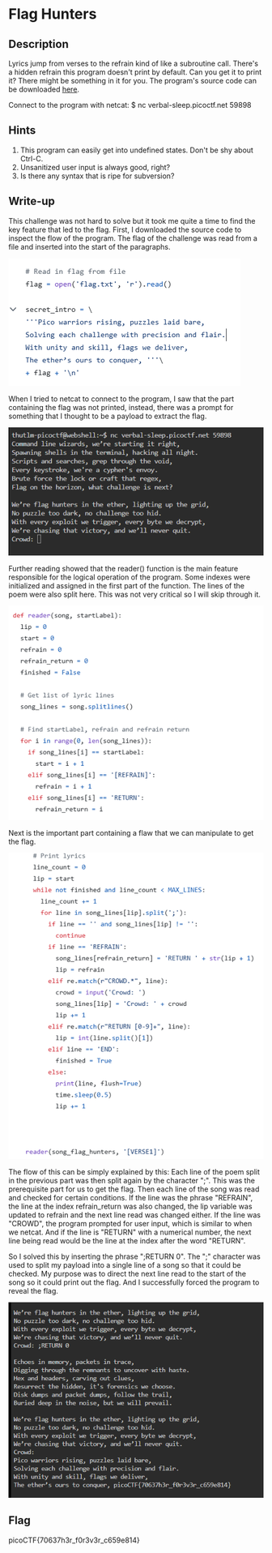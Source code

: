 # Flag Hunters
## Description
Lyrics jump from verses to the refrain kind of like a subroutine call. There's a hidden refrain this program doesn't print by default. Can you get it to print it? There might be something in it for you.
The program's source code can be downloaded [here](https://challenge-files.picoctf.net/c_verbal_sleep/94196e43010d5524e59502a24ec791d7ae7fc7799fd2d31c87ff04baa746b153/lyric-reader.py).

Connect to the program with netcat: $ nc verbal-sleep.picoctf.net 59898

## Hints
1. This program can easily get into undefined states. Don't be shy about Ctrl-C.
2. Unsanitized user input is always good, right?
3. Is there any syntax that is ripe for subversion?

## Write-up
This challenge was not hard to solve but it took me quite a time to find the key feature that led to the flag. First, I downloaded the source code to inspect the flow of the program. The flag of the challenge was read from a file and inserted into the start of the paragraphs.

![1](https://github.com/tlmt009147/picoCTF2025/blob/main/RE/Flag%20Hunters/1.png)

When I tried to netcat to connect to the program, I saw that the part containing the flag was not printed, instead, there was a prompt for something that I thought to be a payload to extract the flag. 

![4](https://github.com/tlmt009147/picoCTF2025/blob/main/RE/Flag%20Hunters/4.png)

Further reading showed that the reader() function is the main feature responsible for the logical operation of the program. Some indexes were initialized and assigned in the first part of the function. The lines of the poem were also split here. This was not very critical so I will skip through it.

![2](https://github.com/tlmt009147/picoCTF2025/blob/main/RE/Flag%20Hunters/2.png)

Next is the important part containing a flaw that we can manipulate to get the flag.

![3](https://github.com/tlmt009147/picoCTF2025/blob/main/RE/Flag%20Hunters/3.png)

The flow of this can be simply explained by this: Each line of the poem split in the previous part was then split again by the character ";". This was the prerequisite part for us to get the flag. Then each line of the song was read and checked for certain conditions. If the line was the phrase "REFRAIN", the line at the index refrain_return was also changed, the lip variable was updated to refrain and the next line read was changed either. If the line was "CROWD", the program prompted for user input, which is similar to when we netcat. And if the line is "RETURN" with a numerical number, the next line being read would be the line at the index after the word "RETURN". 

So I solved this by inserting the phrase ";RETURN 0". The ";" character was used to split my payload into a single line of a song so that it could be checked. My purpose was to direct the next line read to the start of the song so it could print out the flag. And I successfully forced the program to reveal the flag. 

![5](https://github.com/tlmt009147/picoCTF2025/blob/main/RE/Flag%20Hunters/5.png)

## Flag
picoCTF{70637h3r_f0r3v3r_c659e814}








